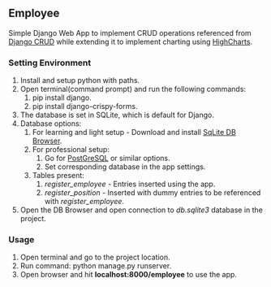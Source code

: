 ## Employee

Simple Django Web App to implement CRUD operations referenced from [Django CRUD](https://www.youtube.com/watch?v=N6jzspc2kds) while extending it to implement charting using [HighCharts](https://www.highcharts.com).

### Setting Environment

1. Install and setup python with paths.
2. Open terminal(command prompt) and run the following commands:
    1. pip install django.
    2. pip install django-crispy-forms.
3. The database is set in SQLite, which is default for Django.
4. Database options:
    1. For learning and light setup - Download and install [SqLite DB Browser](https://sqlitebrowser.org/).
    2. For professional setup:
        1. Go for [PostGreSQL](https://www.postgresql.org/) or similar options.
        2. Set corresponding database in the app settings.
    3. Tables present:
        1. *register_employee* - Entries inserted using the app.
        2. *register_position* - Inserted with dummy entries to be referenced with *register_employee*.
5. Open the DB Browser and open connection to *db.sqlite3* database in the project.
  
### Usage

1. Open terminal and go to the project location.
2. Run command: python manage.py runserver.
3. Open browser and hit **localhost:8000/employee** to use the app.

